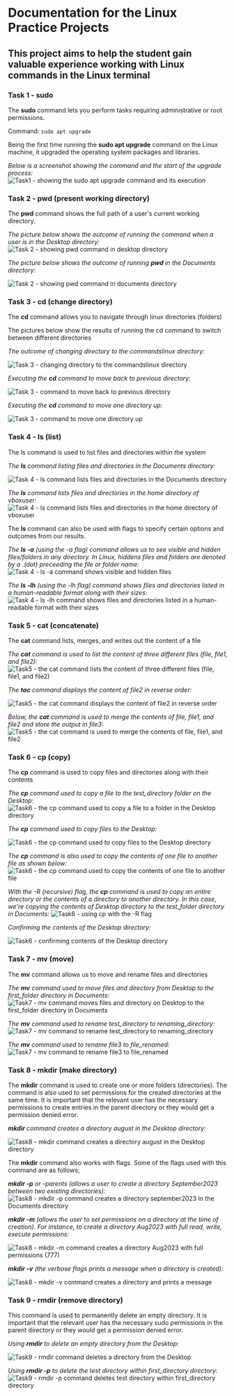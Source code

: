 # Documentation for the Linux Practice Projects

## This project aims to help the student gain valuable experience working with Linux commands in the Linux terminal

### Task 1 - sudo 

The **sudo** command lets you perform tasks requiring administrative or root permissions.

Command: `sudo apt upgrade`

Being the first time running the **sudo apt upgrade** command on the Linux machine, it upgraded the operating system packages and libraries.

*Below is a screenshot showing the command and the start of the upgrade process:*
![Task1 - showing the sudo apt upgrade command and its execution](https://github.com/DevOpsDolapo/LinuxPracticeProjects/assets/115728279/89ba5672-4fd0-4a8f-9f9b-c90722eebd3e)

### Task 2 - pwd (present working directory)

The **pwd** command shows the full path of a user's current working directory.

*The picture below shows the outcome of running the command when a user is in the Desktop directory:*
![Task 2 - showing pwd command in desktop directory](https://github.com/DevOpsDolapo/LinuxPracticeProjects/assets/115728279/dfef6c4e-fda4-411c-ab91-d749d61c4039)

*The picture below shows the outcome of running **pwd** in the Documents directory:*

![Task 2 - showing pwd command in documents directory](https://github.com/DevOpsDolapo/LinuxPracticeProjects/assets/115728279/b74bc6f0-6e7a-4de8-be2d-f972562c6990)

### Task 3 - cd (change directory)

The **cd** command allows you to navigate through linux directories (folders)

The pictures below show the results of running the cd command to switch between different directories

*The outcome of changing directory to the commandslinux directory:*

![Task 3 - changing directory to the commandslinux directory](https://github.com/DevOpsDolapo/LinuxPracticeProjects/assets/115728279/3e2fde76-ef48-46d5-9f3e-96c865a37ed9)

*Executing the **cd** command to move back to previous directory:*

![Task 3 - command to move back to previous directory](https://github.com/DevOpsDolapo/LinuxPracticeProjects/assets/115728279/aedfa78c-b5a1-42e6-b008-20cab2285243)

*Executing the **cd** command to move one directory up:*

![Task 3 - command to move one directory up](https://github.com/DevOpsDolapo/LinuxPracticeProjects/assets/115728279/875f7c25-c893-4e77-8c4b-67e8c467842b)

### Task 4 - ls (list)

The ls command is used to list files and directories within the system

*The **ls** command listing files and directories in the Documents directory:*

![Task 4 - ls command lists files and directories in the Documents directory](https://github.com/DevOpsDolapo/LinuxPracticeProjects/assets/115728279/eeedb622-e288-482c-bc71-237dbfc676ac)

*The **ls** command lists files and directories in the home directory of vboxuser:*
![Task 4 - ls command lists files and directories in the home directory of vboxuser](https://github.com/DevOpsDolapo/LinuxPracticeProjects/assets/115728279/96e88db3-642b-4fae-9326-fd1c4854fce7)

The **ls** command can also be used with flags to specify certain options and outcomes from our results.

*The **ls -a** (using the -a flag) command allows us to see visible and hidden files/folders in any directory. In Linux, hiddens files and folders are denoted by a .(dot) preceeding the file or folder name:*
![Task 4 - ls -a command shows visible and hidden files](https://github.com/DevOpsDolapo/LinuxPracticeProjects/assets/115728279/73b1029a-ecce-4179-9753-d3452d9441d4)

*The **ls -lh** (using the -lh flag) command shows files and directories listed in a human-readable format along with their sizes:*
![Task 4 - ls -lh command shows files and directories listed in a human-readable format with their sizes](https://github.com/DevOpsDolapo/LinuxPracticeProjects/assets/115728279/6f395cec-faa3-4ef0-9e7a-ae6a63a1a4bf)

### Task 5 - cat (concatenate)

The **cat** command lists, merges, and writes out the content of a file

*The **cat** command is used to list the content of three different files (file, file1, and file2):*
![Task5 - the cat command lists the content of three different files (file, file1, and file2)](https://github.com/DevOpsDolapo/LinuxPracticeProjects/assets/115728279/da05d974-62aa-4ead-a2ee-3ece68b44b58)

*The **tac** command displays the content of file2 in reverse order:*

![Task5 - the cat command displays the content of file2 in reverse order](https://github.com/DevOpsDolapo/LinuxPracticeProjects/assets/115728279/52a84e45-cd13-4667-9918-0ad7ef7bff4c)

*Below, the **cat** command is used to merge the contents of file, file1, and file2 and store the output in file3:*
![Task5 - the cat command is used to merge the contents of file, file1, and file2](https://github.com/DevOpsDolapo/LinuxPracticeProjects/assets/115728279/26ce1d4c-52b1-4056-b778-2817000b2dca)

### Task 6 - cp (copy)

The **cp** command is used to copy files and directories along with their contents

*The **cp** command used to copy a file to the test_directory folder on the Desktop:*
![Task6 - the cp command used to copy a file to a folder in the Desktop directory](https://github.com/DevOpsDolapo/LinuxPracticeProjects/assets/115728279/7f727bbc-b68f-45e0-96e3-ec5f616d2422)

*The **cp** command used to copy files to the Desktop:*

![Task6 - the cp command used to copy files to the Desktop directory](https://github.com/DevOpsDolapo/LinuxPracticeProjects/assets/115728279/8fb0adb3-941f-4087-ae7e-73430e7a14ed)

*The **cp** command is also used to copy the contents of one file to another file as shown below:*
![Task6 - the cp command used to copy the contents of one file to another file](https://github.com/DevOpsDolapo/LinuxPracticeProjects/assets/115728279/283b0b01-ed0a-4702-b208-a851488e22df)

*With the -R (recursive) flag, the **cp** command is used to copy an entire directory or the contents of a directory to another directory. In this case, we're copying the contents of Desktop directory to the test_folder directory in Documents:*
![Task6 - using cp with the -R flag](https://github.com/DevOpsDolapo/LinuxPracticeProjects/assets/115728279/d87833a3-252a-4cfd-b574-b55822ee9abc)

*Confirming the contents of the Desktop directory:*

![Task6 - confirming contents of the Desktop directory](https://github.com/DevOpsDolapo/LinuxPracticeProjects/assets/115728279/73143cb6-11f6-4f75-9e53-21ee0acaefe4)

### Task 7 - mv (move)

The **mv** command allows us to move and rename files and directories

*The **mv** command used to move files and directory from Desktop to the first_folder directory in Documents:*
![Task7 - mv command moves files and directory on Desktop to the first_folder directory in Documents](https://github.com/DevOpsDolapo/LinuxPracticeProjects/assets/115728279/7a21ede5-30b1-4919-b744-adb151d2ee39)

*The **mv** command used to rename test_directory to renaming_directory:*
![Task7 - mv command to rename test_directory to renaming_directory](https://github.com/DevOpsDolapo/LinuxPracticeProjects/assets/115728279/98bab244-7801-4dbd-b34e-2a910512a489)

*The **mv** command used to rename file3 to file_renamed:*
![Task7 - mv command to rename file3 to file_renamed](https://github.com/DevOpsDolapo/LinuxPracticeProjects/assets/115728279/d18357c6-b91d-48aa-a2f3-4688b5329d14)

### Task 8 - mkdir (make directory)

The **mkdir** command is used to create one or more folders (directories). The command is also used to set permissions for the created directories at the same time. It is important that the relevant user has the necessary permissions to create entries in the parent directory or they would get a permission denied error.

***mkdir** command creates a directory august in the Desktop directory:*

![Task8 - mkdir command creates a directory august in the Desktop directory](https://github.com/DevOpsDolapo/LinuxPracticeProjects/assets/115728279/4be890cf-fc62-4772-89cc-d800241f9b8d)

The **mkdir** command also works with flags. Some of the flags used with this command are as follows;

***mkdir -p** or -parents (allows a user to create a directory September2023 between two existing directories):*
![Task8 - mkdir -p command creates a directory september2023 in the Documents directory](https://github.com/DevOpsDolapo/LinuxPracticeProjects/assets/115728279/80807bfa-6f9d-43f0-a860-a6085a97dfef)

***mkdir -m** (allows the user to set permissions on a directory at the time of creation). For instance, to create a directory Aug2023 with full read, write, execute permissions:*

![Task8 - mkdir -m command creates a directory Aug2023 with full permissions (777)](https://github.com/DevOpsDolapo/LinuxPracticeProjects/assets/115728279/394343eb-1479-462c-8b85-b1a866c17332)

***mkdir -v** (the verbose flags prints a message when a directory is created):*

![Task8 - mkdir -v command creates a directory and prints a message](https://github.com/DevOpsDolapo/LinuxPracticeProjects/assets/115728279/80f9dcd0-796b-4d77-8d83-a02739654962)

### Task 9 - rmdir (remove directory)

This command is used to permanently delete an empty directory. It is important that the relevant user has the necessary sudo permissions in the parent directory or they would get a permission denied error.

*Using **rmdir** to delete an empty directory from the Desktop:*

![Task9 - rmdir command deletes a directory from the Desktop](https://github.com/DevOpsDolapo/LinuxPracticeProjects/assets/115728279/4c752988-b730-45c8-a7c1-f2997998480d)

*Using **rmdir -p** to delete the test directory within first_directory directory:*
![Task9 - rmdir -p command deletes test directory within first_directory directory](https://github.com/DevOpsDolapo/LinuxPracticeProjects/assets/115728279/d9e12f90-2c5f-4a24-8666-3656bc87f5bd)

























